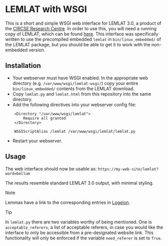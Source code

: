 # LEMLAT with WSGI

This is a short and simple WSGI web interface for LEMLAT 3.0, a product of the [CIRCSE Research Centre](https://centridiricerca.unicatt.it/circse/it.html). In order to use this, you will need a running copy of LEMLAT, which can be found [here](https://github.com/CIRCSE/LEMLAT3?tab=readme-ov-file). This interface was specifically written to use the precompiled embedded `lemlat` in `bin/linux_embedded/` of the LEMLAT package, but you should be able to get it to work with the non-embedded version.

## Installation

 - Your webserver must have WSGI enabled. In the appropriate web directory (e.g. `/var/www/wsgi/lemlat-wsgi/`) copy your entire `bin/linux_embedded/` contents from the LEMLAT download.
 - Copy `lemlat.py` and `lemlat.html` from this repository into the same directory.
 - Add the following directives into your webserver config file:

```apacheconf
    <Directory "/var/www/wsgi/lemlat">
        Require all granted
    </Directory>

    WSGIScriptAlias /lemlat /var/www/wsgi/lemlat/lemlat.py
```

 - Restart your webserver.

## Usage

The web interface should now be usable as: `https://my-web-site/lemlat?word=bellum`

The results resemble standard LEMLAT 3.0 output, with minimal styling.

>[!NOTE]
>Lemmas have a link to the corresponding entries in [Logeion](https://logeion.uchicago.edu/).

>[!TIP]
>In `lemlat.py` there are two variables worthy of being mentioned. One is `acceptable_referers`, a list of acceptable referers, in case you would like the interface to only be accessible from a pre-designated website link. This functionality will only be enforced if the variable `need_referer` is set to `True`.
